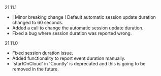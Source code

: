 21.11.1
* ! Minor breaking change ! Default automatic session update duration changed to 60 seconds.
* Added a call to change the automatic session update duration.
* Fixed a bug where session duration was reported wrong.

21.11.0
* Fixed session duration issue.
* Added functionality to report event duration manually.
* 'startOnCloud' in 'Countly' is deprecated and this is going to be removed in the future.
